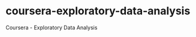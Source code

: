 coursera-exploratory-data-analysis
==================================

Coursera - Exploratory Data Analysis
